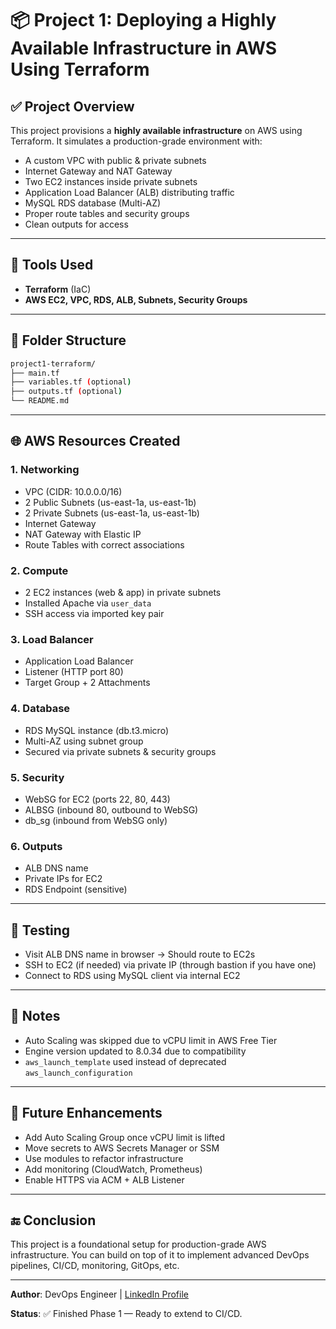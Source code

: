 # 📦 Project 1: Deploying a Highly Available Infrastructure in AWS Using Terraform

## ✅ Project Overview
This project provisions a **highly available infrastructure** on AWS using Terraform. It simulates a production-grade environment with:

- A custom VPC with public & private subnets
- Internet Gateway and NAT Gateway
- Two EC2 instances inside private subnets
- Application Load Balancer (ALB) distributing traffic
- MySQL RDS database (Multi-AZ)
- Proper route tables and security groups
- Clean outputs for access

---

## 🔧 Tools Used
- **Terraform** (IaC)
- **AWS EC2, VPC, RDS, ALB, Subnets, Security Groups**

---

## 📁 Folder Structure
```bash
project1-terraform/
├── main.tf
├── variables.tf (optional)
├── outputs.tf (optional)
└── README.md
```

---

## 🌐 AWS Resources Created
### 1. **Networking**
- VPC (CIDR: 10.0.0.0/16)
- 2 Public Subnets (us-east-1a, us-east-1b)
- 2 Private Subnets (us-east-1a, us-east-1b)
- Internet Gateway
- NAT Gateway with Elastic IP
- Route Tables with correct associations

### 2. **Compute**
- 2 EC2 instances (web & app) in private subnets
- Installed Apache via `user_data`
- SSH access via imported key pair

### 3. **Load Balancer**
- Application Load Balancer
- Listener (HTTP port 80)
- Target Group + 2 Attachments

### 4. **Database**
- RDS MySQL instance (db.t3.micro)
- Multi-AZ using subnet group
- Secured via private subnets & security groups

### 5. **Security**
- WebSG for EC2 (ports 22, 80, 443)
- ALBSG (inbound 80, outbound to WebSG)
- db_sg (inbound from WebSG only)

### 6. **Outputs**
- ALB DNS name
- Private IPs for EC2
- RDS Endpoint (sensitive)

---

## 🧪 Testing
- Visit ALB DNS name in browser → Should route to EC2s
- SSH to EC2 (if needed) via private IP (through bastion if you have one)
- Connect to RDS using MySQL client via internal EC2

---

## 📝 Notes
- Auto Scaling was skipped due to vCPU limit in AWS Free Tier
- Engine version updated to 8.0.34 due to compatibility
- `aws_launch_template` used instead of deprecated `aws_launch_configuration`

---

## 🚀 Future Enhancements
- Add Auto Scaling Group once vCPU limit is lifted
- Move secrets to AWS Secrets Manager or SSM
- Use modules to refactor infrastructure
- Add monitoring (CloudWatch, Prometheus)
- Enable HTTPS via ACM + ALB Listener

---

## 🔚 Conclusion
This project is a foundational setup for production-grade AWS infrastructure. You can build on top of it to implement advanced DevOps pipelines, CI/CD, monitoring, GitOps, etc.

---

**Author**: DevOps Engineer | [LinkedIn Profile](https://www.linkedin.com/in/jafar-abdullah-4445bb231)

**Status**: ✅ Finished Phase 1 — Ready to extend to CI/CD.

